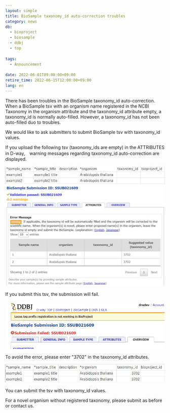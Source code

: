 ```yaml
---
layout: simple
title: BioSample taxonomy_id auto-correction troubles
category: news
db:
  - bioproject
  - biosample
  - ddbj
  - top

tags:
  - Announcement

date: 2022-06-01T09:00:00+09:00
retire_time: 2022-06-15T12:00:00+09:00
lang: en
---
```


There has been troubles in the BioSample taxonomy_id auto-correction.  
When a BioSample tsv with an organism name registered in the NCBI Taxonomy in the organism attribute and the taxonomy_id attribute empty, 
a taxonomy_id is normally auto-filled. However, a taxonomy_id has not been auto-filled duo to troubles.  

We would like to ask submitters to submit BioSample tsv with taxonomy_id values.

If you upload the following tsv (taxonomy_ids are empty) in the ATTRIBUTES in D-way,　warning messages regarding taxonomy_id auto-correction are displayed.  

<img src="/assets/images/news/bs-no-taxid.jpg" class="w500">

<img src="/assets/images/news/ssub021609-w.jpg" class="w500">

If you submit this tsv, the submission will fail. 

<img src="/assets/images/news/ssub021609-error.jpg" class="w500">

To avoid the error, please enter "3702" in the taxonomy_id attributes. 

<img src="/assets/images/news/bs-taxid.jpg" class="w500">

You can submit the tsv with taxonomy_id values.

For a novel organism without registered taxonomy, please submit as before or contact us.  



